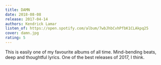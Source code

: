 ```yaml
---
title: DAMN
date: 2018-08-08
release: 2017-04-14
authors: Kendrick Lamar
listen_of: https://open.spotify.com/album/7wbJhbCvhPfbK1CLAkpq25
cover: damn.jpg
rating: 5
---
```


This is easily one of my favourite albums of all time. Mind-bending beats, deep and thoughtful lyrics. One of the best releases of 2017, I think.
